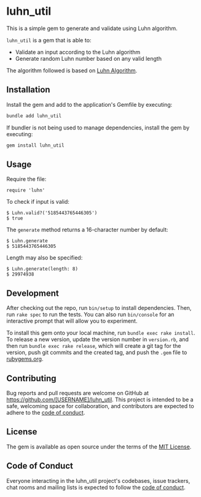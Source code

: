 # luhn_util

This is a simple gem to generate and validate using Luhn algorithm.

`luhn_util` is a gem that is able to:
- Validate an input according to the Luhn algorithm
- Generate random Luhn number based on any valid length

The algorithm followed is based on [Luhn Algorithm](https://en.wikipedia.org/wiki/Luhn_algorithm).

## Installation

Install the gem and add to the application's Gemfile by executing:

```bash
bundle add luhn_util
```

If bundler is not being used to manage dependencies, install the gem by executing:

```bash
gem install luhn_util
```

## Usage
Require the file:
```shell
require 'luhn'
```
To check if input is valid:
```shell
$ Luhn.valid?('5185443765446305')
$ true
```
The `generate` method returns a 16-character number by default:
```shell
$ Luhn.generate
$ 5185443765446305
```
Length may also be specified:
```shell
$ Luhn.generate(length: 8)
$ 29974938
```

## Development

After checking out the repo, run `bin/setup` to install dependencies. Then, run `rake spec` to run the tests. You can also run `bin/console` for an interactive prompt that will allow you to experiment.

To install this gem onto your local machine, run `bundle exec rake install`. To release a new version, update the version number in `version.rb`, and then run `bundle exec rake release`, which will create a git tag for the version, push git commits and the created tag, and push the `.gem` file to [rubygems.org](https://rubygems.org).

## Contributing

Bug reports and pull requests are welcome on GitHub at https://github.com/[USERNAME]/luhn_util. This project is intended to be a safe, welcoming space for collaboration, and contributors are expected to adhere to the [code of conduct](https://github.com/[USERNAME]/luhn_util/blob/main/CODE_OF_CONDUCT.md).

## License

The gem is available as open source under the terms of the [MIT License](https://opensource.org/licenses/MIT).

## Code of Conduct

Everyone interacting in the luhn_util project's codebases, issue trackers, chat rooms and mailing lists is expected to follow the [code of conduct](https://github.com/[USERNAME]/luhn_util/blob/main/CODE_OF_CONDUCT.md).
